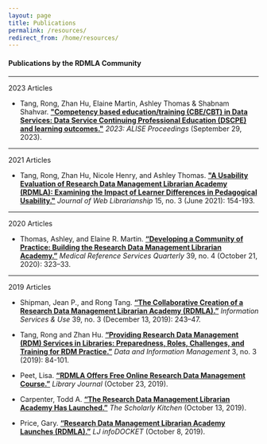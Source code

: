 ```yaml
---
layout: page
title: Publications
permalink: /resources/
redirect_from: /home/resources/
---
```

#### Publications by the RDMLA Community
---

2023 Articles

  - Tang, Rong, Zhan Hu, Elaine Martin, Ashley Thomas & Shabnam Shahvar. <a href="https://doi.org/10.21900/j.alise.2023.1276" target="_blank"><b>"Competency based education/training (CBE/CBT) in Data Services: Data Service Continuing Professional Education (DSCPE) and learning outcomes."</b></a> <i>2023: ALISE Proceedings</i> (September 29, 2023).

---

2021 Articles

  - Tang, Rong, Zhan Hu, Nicole Henry, and Ashley Thomas. <a href="https://doi.org/10.1080/19322909.2021.1937442" target="_blank"><b>"A Usability Evaluation of Research Data Management Librarian Academy (RDMLA): Examining the Impact of Learner Differences in Pedagogical Usability."</b></a> <i>Journal of Web Librarianship</i> 15, no. 3 (June 2021): 154-193.

---

2020 Articles

  - Thomas, Ashley, and Elaine R. Martin. <a href ="https://doi.org/10.1080/02763869.2020.1826185" target="_blank"><b>“Developing a Community of Practice: Building the Research Data Management Librarian Academy.”</b></a> <i>Medical Reference Services Quarterly</i> 39, no. 4 (October 21, 2020): 323–33.

---

2019 Articles

  - Shipman, Jean P., and Rong Tang. <a href ="https://doi.org/10.3233/isu-190050" target="_blank"><b>“The Collaborative Creation of a Research Data Management Librarian Academy (RDMLA).”</b></a> <i>Information Services & Use</i> 39, no. 3 (December 13, 2019): 243–47.
 
  - Tang, Rong and Zhan Hu. <a href ="https://doi.org/10.2478/dim-2019-0009" target="_blank"><b>“Providing Research Data Management (RDM) Services in Libraries: Preparedness, Roles, Challenges, and Training for RDM Practice.”</b></a> <i>Data and Information Management</i> 3, no. 3 (2019): 84-101.
 
  - Peet, Lisa. <a href ="https://www.libraryjournal.com/?detailStory=RDMLA-Offers-Free-Online-Research-Data-Management-Course" target="_blank"><b>“RDMLA Offers Free Online Research Data Management Course.”</b></a> <i>Library Journal</i> (October 23, 2019).
 
  - Carpenter, Todd A. <a href ="https://scholarlykitchen.sspnet.org/2019/10/15/a-new-academy-to-train-librarians-about-research-data-management/" target="_blank"><b>“The Research Data Management Librarian Academy Has Launched.”</b></a> <i>The Scholarly Kitchen</i> (October 13, 2019).
 
  - Price, Gary. <a href ="https://www.infodocket.com/2019/10/08/research-data-management-librarian-academy-launches-rdmla/" target="_blank"><b>“Research Data Management Librarian Academy Launches (RDMLA).”</b></a> <i>LJ infoDOCKET</i> (October 8, 2019).
